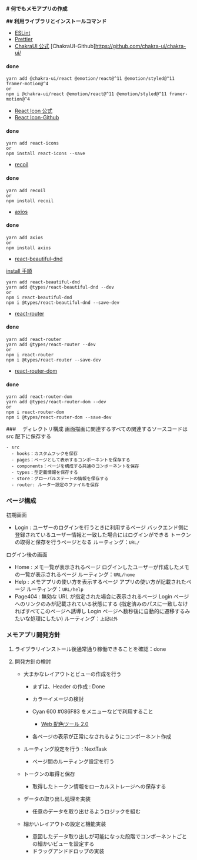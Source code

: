 **# 何でもメモアプリの作成**

**## 利用ライブラリとインストールコマンド**

- [ESLint](https://github.com/eslint/eslint)
- [Prettier](https://github.com/prettier/prettier)
- [ChakraUI 公式](https://chakra-ui.com/)
  [ChakraUI-Github]https://github.com/chakra-ui/chakra-ui/

#### done

```
yarn add @chakra-ui/react @emotion/react@^11 @emotion/styled@^11 framer-motion@^4
or
npm i @chakra-ui/react @emotion/react@^11 @emotion/styled@^11 framer-motion@^4
```

- [React Icon 公式](https://react-icons.github.io/react-icons)
- [React Icon-Github](https://github.com/react-icons/react-icons)

#### done

```
yarn add react-icons
or
npm install react-icons --save
```

- [recoil](https://github.com/facebookexperimental/Recoil)

#### done

```
yarn add recoil
or
npm install recoil
```

- [axios](https://github.com/axios/axios)

#### done

```
yarn add axios
or
npm install axios
```

- [react-beautiful-dnd](https://github.com/atlassian/react-beautiful-dnd)

[install 手順](https://github.com/atlassian/react-beautiful-dnd/blob/master/docs/about/installation.md)

```
yarn add react-beautiful-dnd
yarn add @types/react-beautiful-dnd --dev
or
npm i react-beautiful-dnd
npm i @types/react-beautiful-dnd --save-dev
```

- [react-router](https://github.com/remix-run/react-router)

#### done

```
yarn add react-router
yarn add @types/react-router --dev
or
npm i react-router
npm i @types/react-router --save-dev
```

- [react-router-dom](https://github.com/remix-run/react-router)

#### done

```
yarn add react-router-dom
yarn add @types/react-router-dom --dev
or
npm i react-router-dom
npm i @types/react-router-dom --save-dev
```

###　 ディレクトリ構成
画面描画に関連するすべての関連するソースコードは src 配下に保存する

```
- src
  - hooks：カスタムフックを保存
  - pages：ページとして表示するコンポーネントを保存する
  - components：ページを構成する共通のコンポーネントを保存
  - types：型定義情報を保存する
  - store：グローバルステートの情報を保存する
  - router: ルーター設定のファイルを保存
```

### ページ構成

初期画面

- Login : ユーザーのログインを行うときに利用するページ
  バックエンド側に登録されているユーザー情報と一致した場合にはログインができる
  トークンの取得と保存を行うページとなる
  ルーティング：`URL/`

ログイン後の画面

- Home : メモ一覧が表示されるページ
  ログインしたユーザーが作成したメモの一覧が表示されるページ
  ルーティング：`URL/home`
- Help : メモアプリの使い方を表示するページ
  アプリの使い方が記載されたページ
  ルーティング：`URL/help`
- Page404 : 無効な URL が指定された場合に表示されるページ
  Login ページへのリンクのみが記載されている状態にする
  (指定済みのパスに一致しなければすべてこのページへ誘導し
  Login ページヘ数秒後に自動的に遷移するみたいな処理にしたい)
  ルーティング：`上記以外`

### メモアプリ開発方針

1. ライブラリインストール後通常通り稼働できることを確認：done
2. 開発方針の検討

   - 大まかなレイアウトとビューの作成を行う

     - まずは、Header の作成 : Done
     - カラーイメージの検討
     - Cyan 600 #086F83 をメニューなどで利用すること

       - [Web 配色ツール 2.0](https://www.color-fortuna.com/color_scheme_genelator2/)

     - 各ページの表示が正常になされるようにコンポーネント作成

   - ルーティング設定を行う : NextTask
     - ページ間のルーティング設定を行う
   - トークンの取得と保存
     - 取得したトークン情報をローカルストレージへの保存する
   - データの取り出し処理を実装
     - 任意のデータを取り出せるようロジックを組む
   - 細かいレイアウトの設定と機能実装
     - 意図したデータ取り出しが可能になった段階でコンポーネントごとの細かいビューを設定する
     - ドラッグアンドドロップの実装
